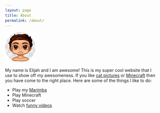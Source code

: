 ```yaml
---
layout: page
title: About
permalink: /about/
---
```

<img src="/assets/Elijah_avatar.jpg" width="100" height="100" alt="Elijah avatar">

My name is Elijah and I am awesome! This is my super cool website that I use to show off my awesomeness. If you like [cat pictures](http://www.buzzfeed.com/expresident/best-cat-pictures) or [Minecraft](http://mashable.com/2013/02/13/amazing-minecraft-creations/#OilRkHlhJsqF) then you have come to the right place. Here are some of the things I like to do:  

- Play my [Marimba](https://www.facebook.com/MushaMarimba/)
- Play Minecraft
- Play soccer
- Watch [funny videos](ttps://www.youtube.com/user/BYUTelevision)
